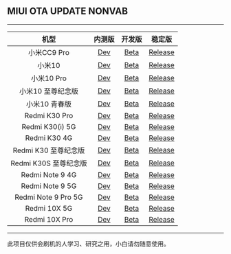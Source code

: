 ## MIUI OTA UPDATE NONVAB

 ---- 
|机型|内测版|开发版|稳定版|
| :----: | :----: | :----: | :----: |
|小米CC9 Pro| [Dev](https://github.com/zjw2017/update_miui_ota_nonvab/blob/master/Dev/小米CC9%20Pro.md)| [Beta](https://github.com/zjw2017/update_miui_ota_nonvab/blob/master/Beta/小米CC9%20Pro.md)| [Release](https://github.com/zjw2017/update_miui_ota_nonvab/blob/master/Release/小米CC9%20Pro.md)|
|小米10| [Dev](https://github.com/zjw2017/update_miui_ota_nonvab/blob/master/Dev/小米10.md)| [Beta](https://github.com/zjw2017/update_miui_ota_nonvab/blob/master/Beta/小米10.md)| [Release](https://github.com/zjw2017/update_miui_ota_nonvab/blob/master/Release/小米10.md)|
|小米10 Pro| [Dev](https://github.com/zjw2017/update_miui_ota_nonvab/blob/master/Dev/小米10%20Pro.md)| [Beta](https://github.com/zjw2017/update_miui_ota_nonvab/blob/master/Beta/小米10%20Pro.md)| [Release](https://github.com/zjw2017/update_miui_ota_nonvab/blob/master/Release/小米10%20Pro.md)|
|小米10 至尊纪念版| [Dev](https://github.com/zjw2017/update_miui_ota_nonvab/blob/master/Dev/小米10%20至尊纪念版.md)| [Beta](https://github.com/zjw2017/update_miui_ota_nonvab/blob/master/Beta/小米10%20至尊纪念版.md)| [Release](https://github.com/zjw2017/update_miui_ota_nonvab/blob/master/Release/小米10%20至尊纪念版.md)|
|小米10 青春版| [Dev](https://github.com/zjw2017/update_miui_ota_nonvab/blob/master/Dev/小米10%20青春版.md)| [Beta](https://github.com/zjw2017/update_miui_ota_nonvab/blob/master/Beta/小米10%20青春版.md)| [Release](https://github.com/zjw2017/update_miui_ota_nonvab/blob/master/Release/小米10%20青春版.md)|
|Redmi K30 Pro| [Dev](https://github.com/zjw2017/update_miui_ota_nonvab/blob/master/Dev/Redmi%20K30%20Pro.md)| [Beta](https://github.com/zjw2017/update_miui_ota_nonvab/blob/master/Beta/Redmi%20K30%20Pro.md)| [Release](https://github.com/zjw2017/update_miui_ota_nonvab/blob/master/Release/Redmi%20K30%20Pro.md)|
|Redmi K30(i) 5G| [Dev](https://github.com/zjw2017/update_miui_ota_nonvab/blob/master/Dev/Redmi%20K30(i)%205G.md)| [Beta](https://github.com/zjw2017/update_miui_ota_nonvab/blob/master/Beta/Redmi%20K30(i)%205G.md)| [Release](https://github.com/zjw2017/update_miui_ota_nonvab/blob/master/Release/Redmi%20K30(i)%205G.md)|
|Redmi K30 4G| [Dev](https://github.com/zjw2017/update_miui_ota_nonvab/blob/master/Dev/Redmi%20K30%204G.md)| [Beta](https://github.com/zjw2017/update_miui_ota_nonvab/blob/master/Beta/Redmi%20K30%204G.md)| [Release](https://github.com/zjw2017/update_miui_ota_nonvab/blob/master/Release/Redmi%20K30%204G.md)|
|Redmi K30 至尊纪念版| [Dev](https://github.com/zjw2017/update_miui_ota_nonvab/blob/master/Dev/Redmi%20K30%20至尊纪念版.md)| [Beta](https://github.com/zjw2017/update_miui_ota_nonvab/blob/master/Beta/Redmi%20K30%20至尊纪念版.md)| [Release](https://github.com/zjw2017/update_miui_ota_nonvab/blob/master/Release/Redmi%20K30%20至尊纪念版.md)|
|Redmi K30S 至尊纪念版| [Dev](https://github.com/zjw2017/update_miui_ota_nonvab/blob/master/Dev/Redmi%20K30S%20至尊纪念版.md)| [Beta](https://github.com/zjw2017/update_miui_ota_nonvab/blob/master/Beta/Redmi%20K30S%20至尊纪念版.md)| [Release](https://github.com/zjw2017/update_miui_ota_nonvab/blob/master/Release/Redmi%20K30S%20至尊纪念版.md)|
|Redmi Note 9 4G| [Dev](https://github.com/zjw2017/update_miui_ota_nonvab/blob/master/Dev/Redmi%20Note%209%204G.md)| [Beta](https://github.com/zjw2017/update_miui_ota_nonvab/blob/master/Beta/Redmi%20Note%209%204G.md)| [Release](https://github.com/zjw2017/update_miui_ota_nonvab/blob/master/Release/Redmi%20Note%209%204G.md)|
|Redmi Note 9 5G| [Dev](https://github.com/zjw2017/update_miui_ota_nonvab/blob/master/Dev/Redmi%20Note%209%205G.md)| [Beta](https://github.com/zjw2017/update_miui_ota_nonvab/blob/master/Beta/Redmi%20Note%209%205G.md)| [Release](https://github.com/zjw2017/update_miui_ota_nonvab/blob/master/Release/Redmi%20Note%209%5G.md)|
|Redmi Note 9 Pro 5G| [Dev](https://github.com/zjw2017/update_miui_ota_nonvab/blob/master/Dev/Redmi%20Note%209%20Pro%205G.md)| [Beta](https://github.com/zjw2017/update_miui_ota_nonvab/blob/master/Beta/Redmi%20Note%209%20Pro%205G.md)| [Release](https://github.com/zjw2017/update_miui_ota_nonvab/blob/master/Release/Redmi%20Note%209%20Pro%205G.md)|
|Redmi 10X 5G| [Dev](https://github.com/zjw2017/update_miui_ota_nonvab/blob/master/Dev/Redmi%2010X%205G.md)| [Beta](https://github.com/zjw2017/update_miui_ota_nonvab/blob/master/Beta/Redmi%2010X%205G.md)| [Release](https://github.com/zjw2017/update_miui_ota_nonvab/blob/master/Release/Redmi%2010X%205G.md)|
|Redmi 10X Pro| [Dev](https://github.com/zjw2017/update_miui_ota_nonvab/blob/master/Dev/Redmi%2010X%20Pro.md)| [Beta](https://github.com/zjw2017/update_miui_ota_nonvab/blob/master/Beta/Redmi%2010X%20Pro.md)| [Release](https://github.com/zjw2017/update_miui_ota_nonvab/blob/master/Release/Redmi%2010X%20Pro.md)|
 ---- 
此项目仅供会刷机的人学习、研究之用，小白请勿随意使用。